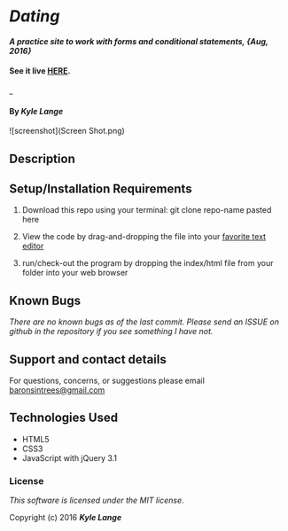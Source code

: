 # _Dating_

#### _A practice site to work with forms and conditional statements, {Aug, 2016}_

#### See it live [HERE](https://kylelange.github.io/dating/).
_

#### By _**Kyle Lange**_

![screenshot](Screen Shot.png)

## Description

## Setup/Installation Requirements

1. Download this repo using your terminal: git clone repo-name pasted here

2. View the code by drag-and-dropping the file into your [favorite text editor](https://atom.io)

3. run/check-out the program by dropping the index/html file from your folder into your web browser

## Known Bugs

_There are no known bugs as of the last commit. Please send an ISSUE on github in the repository if you see something I have not._

## Support and contact details

For questions, concerns, or suggestions please email baronsintrees@gmail.com


## Technologies Used

* HTML5
* CSS3
* JavaScript with jQuery 3.1

### License

*This software is licensed under the MIT license.*

Copyright (c) 2016 **_Kyle Lange_**
